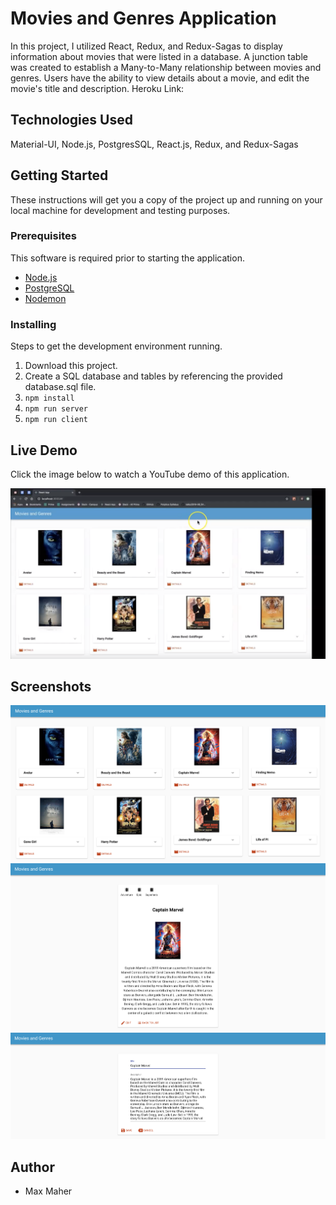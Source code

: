 # Movies and Genres Application

In this project, I utilized React, Redux, and Redux-Sagas to display information about movies that were listed in a database.  A junction table was created to establish a Many-to-Many relationship between movies and genres.  Users have the ability to view details about a movie, and edit the movie's title and description.  Heroku Link:

## Technologies Used

Material-UI, Node.js, PostgresSQL, React.js, Redux, and Redux-Sagas

## Getting Started

These instructions will get you a copy of the project up and running on your local machine for development and testing purposes.

### Prerequisites

This software is required prior to starting the application.

- [Node.js](https://nodejs.org/en/)
- [PostgreSQL](https://www.postgresql.org/)
- [Nodemon](https://nodemon.io/)

### Installing

Steps to get the development environment running.

1. Download this project.
2. Create a SQL database and tables by referencing the provided database.sql file.
3. `npm install`
4. `npm run server`
5. `npm run client`

## Live Demo

Click the image below to watch a YouTube demo of this application.

[![Movies and Genres Weekend Challenge](README-screenshots/screenshot4.png)](https://www.youtube.com/watch?v=h2433OGJdVI)


## Screenshots

![screenshot1](README-screenshots/screenshot1.png)
![screenshot2](README-screenshots/screenshot2.png)
![screenshot3](README-screenshots/screenshot3.png)

## Author

- Max Maher
